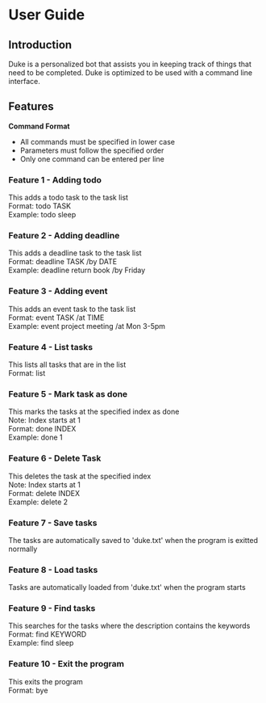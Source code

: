 # User Guide
## Introduction
Duke is a personalized bot that assists you in keeping track of things that need to be completed. Duke is optimized to be used with a command line interface.
## Features 
**Command Format**
* All commands must be specified in lower case
* Parameters must follow the specified order 
* Only one command can be entered per line

### Feature 1 - Adding todo
This adds a todo task to the task list \
Format: todo TASK \
Example: todo sleep

### Feature 2 - Adding deadline
This adds a deadline task to the task list \
Format: deadline TASK /by DATE \
Example: deadline return book /by Friday

### Feature 3 - Adding event
This adds an event task to the task list \
Format: event TASK /at TIME \
Example: event project meeting /at Mon 3-5pm

### Feature 4 - List tasks
This lists all tasks that are in the list \
Format: list

### Feature 5 - Mark task as done
This marks the tasks at the specified index as done \
Note: Index starts at 1 \
Format: done INDEX \
Example: done 1 

### Feature 6 - Delete Task
This deletes the task at the specified index \
Note: Index starts at 1 \
Format: delete INDEX \
Example: delete 2

### Feature 7 - Save tasks
The tasks are automatically saved to 'duke.txt' when the program is exitted normally

### Feature 8 - Load tasks
Tasks are automatically loaded from 'duke.txt' when the program starts

### Feature 9 - Find tasks
This searches for the tasks where the description contains the keywords \
Format: find KEYWORD \
Example: find sleep

### Feature 10 - Exit the program
This exits the program \
Format: bye


